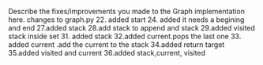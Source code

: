 Describe the fixes/improvements you made to the Graph implementation here.
changes to graph.py
22. added start
24. added
it needs a begining and end
27.added stack
28.add stack to append and stack 
29.added visited stack inside set
31. added stack
32.added current.pops the last one
33. added current .add the current to the stack
34.added return target
35.added visited and current
36.added stack,current, visited
